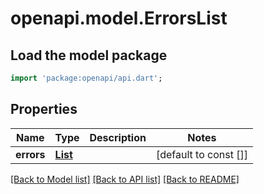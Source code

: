 # openapi.model.ErrorsList

## Load the model package
```dart
import 'package:openapi/api.dart';
```

## Properties
Name | Type | Description | Notes
------------ | ------------- | ------------- | -------------
**errors** | [**List<Error>**](Error.md) |  | [default to const []]

[[Back to Model list]](../README.md#documentation-for-models) [[Back to API list]](../README.md#documentation-for-api-endpoints) [[Back to README]](../README.md)


